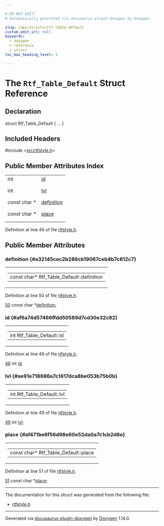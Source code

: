 ```yaml
---

# DO NOT EDIT!
# Automatically generated via docusaurus-plugin-doxygen by Doxygen.

slug: /api/structs/rtf-table-default
custom_edit_url: null
keywords:
  - doxygen
  - reference
  - struct
toc_max_heading_level: 4

---
```


<div class="doxyPage">

# The `Rtf_Table_Default` Struct Reference



## Declaration

<div class="doxyDeclaration">
struct Rtf_Table_Default { ... }
</div>

## Included Headers

<div class="doxyIncludesList">#include &lt;<a href="/web-doxygen/docs/api/files/src/rtfstyle-h">src/rtfstyle.h</a>&gt;
</div>

## Public Member Attributes Index

<table class="doxyMembersIndex">

<tr class="doxyMemberIndexItem">
<td class="doxyMemberIndexItemType" align="left" valign="top">int</td>
<td class="doxyMemberIndexItemName" align="left" valign="top"><a href="#af6a74d57466ffdd50589d7cd30e32c82">id</a></td>
</tr>
<tr class="doxyMemberIndexDescription">
<td class="doxyMemberIndexDescriptionLeft"></td>
<td class="doxyMemberIndexDescriptionRight">
</td>
</tr>
<tr class="doxyMemberIndexSeparator">
<td class="doxyMemberIndexSeparator" colspan="2"></td>
</tr>

<tr class="doxyMemberIndexItem">
<td class="doxyMemberIndexItemType" align="left" valign="top">int</td>
<td class="doxyMemberIndexItemName" align="left" valign="top"><a href="#ae91e718686a7c1617dca8be053b75b0b">lvl</a></td>
</tr>
<tr class="doxyMemberIndexDescription">
<td class="doxyMemberIndexDescriptionLeft"></td>
<td class="doxyMemberIndexDescriptionRight">
</td>
</tr>
<tr class="doxyMemberIndexSeparator">
<td class="doxyMemberIndexSeparator" colspan="2"></td>
</tr>

<tr class="doxyMemberIndexItem">
<td class="doxyMemberIndexItemType" align="left" valign="top">const char *</td>
<td class="doxyMemberIndexItemName" align="left" valign="top"><a href="#a32145cec2b286cb19067ceb4b7c812c7">definition</a></td>
</tr>
<tr class="doxyMemberIndexDescription">
<td class="doxyMemberIndexDescriptionLeft"></td>
<td class="doxyMemberIndexDescriptionRight">
</td>
</tr>
<tr class="doxyMemberIndexSeparator">
<td class="doxyMemberIndexSeparator" colspan="2"></td>
</tr>

<tr class="doxyMemberIndexItem">
<td class="doxyMemberIndexItemType" align="left" valign="top">const char *</td>
<td class="doxyMemberIndexItemName" align="left" valign="top"><a href="#af471be6f56d98e60e52da0a7c1cb2d8e">place</a></td>
</tr>
<tr class="doxyMemberIndexDescription">
<td class="doxyMemberIndexDescriptionLeft"></td>
<td class="doxyMemberIndexDescriptionRight">
</td>
</tr>
<tr class="doxyMemberIndexSeparator">
<td class="doxyMemberIndexSeparator" colspan="2"></td>
</tr>

</table>


<p>Definition at line 46 of file <a href="/web-doxygen/docs/api/files/src/rtfstyle-h">rtfstyle.h</a>.</p>


<div class="doxySectionDef">

## Public Member Attributes

### definition {#a32145cec2b286cb19067ceb4b7c812c7}

<div class="doxyMemberItem">
<div class="doxyMemberProto">
<table class="doxyMemberLabels">
<tr class="doxyMemberLabels">
<td class="doxyMemberLabelsLeft">
<table class="doxyMemberName">
<tr>
<td class="doxyMemberName">const char* Rtf_Table_Default::definition</td>
</tr>
</table>
</td>
</tr>
</table>
</div>
<div class="doxyMemberDoc">



<p>Definition at line 50 of file <a href="/web-doxygen/docs/api/files/src/rtfstyle-h">rtfstyle.h</a>.</p>


<div class="doxyProgramListing">

<div class="doxyCodeLine"><span class="doxyLineNumber"><a href="#a32145cec2b286cb19067ceb4b7c812c7">50</a></span><span class="doxyLineContent"><span class="doxyHighlight">  </span><span class="doxyHighlightKeyword">const</span><span class="doxyHighlight"> </span><span class="doxyHighlightKeywordType">char</span><span class="doxyHighlight"> *<a href="#a32145cec2b286cb19067ceb4b7c812c7">definition</a>;</span></span></div>

</div>

</div>
</div>

### id {#af6a74d57466ffdd50589d7cd30e32c82}

<div class="doxyMemberItem">
<div class="doxyMemberProto">
<table class="doxyMemberLabels">
<tr class="doxyMemberLabels">
<td class="doxyMemberLabelsLeft">
<table class="doxyMemberName">
<tr>
<td class="doxyMemberName">int Rtf_Table_Default::id</td>
</tr>
</table>
</td>
</tr>
</table>
</div>
<div class="doxyMemberDoc">



<p>Definition at line 48 of file <a href="/web-doxygen/docs/api/files/src/rtfstyle-h">rtfstyle.h</a>.</p>


<div class="doxyProgramListing">

<div class="doxyCodeLine"><span class="doxyLineNumber"><a href="#af6a74d57466ffdd50589d7cd30e32c82">48</a></span><span class="doxyLineContent"><span class="doxyHighlight">  </span><span class="doxyHighlightKeywordType">int</span><span class="doxyHighlight"> <a href="#af6a74d57466ffdd50589d7cd30e32c82">id</a>;</span></span></div>

</div>

</div>
</div>

### lvl {#ae91e718686a7c1617dca8be053b75b0b}

<div class="doxyMemberItem">
<div class="doxyMemberProto">
<table class="doxyMemberLabels">
<tr class="doxyMemberLabels">
<td class="doxyMemberLabelsLeft">
<table class="doxyMemberName">
<tr>
<td class="doxyMemberName">int Rtf_Table_Default::lvl</td>
</tr>
</table>
</td>
</tr>
</table>
</div>
<div class="doxyMemberDoc">



<p>Definition at line 49 of file <a href="/web-doxygen/docs/api/files/src/rtfstyle-h">rtfstyle.h</a>.</p>


<div class="doxyProgramListing">

<div class="doxyCodeLine"><span class="doxyLineNumber"><a href="#ae91e718686a7c1617dca8be053b75b0b">49</a></span><span class="doxyLineContent"><span class="doxyHighlight">  </span><span class="doxyHighlightKeywordType">int</span><span class="doxyHighlight"> <a href="#ae91e718686a7c1617dca8be053b75b0b">lvl</a>;</span></span></div>

</div>

</div>
</div>

### place {#af471be6f56d98e60e52da0a7c1cb2d8e}

<div class="doxyMemberItem">
<div class="doxyMemberProto">
<table class="doxyMemberLabels">
<tr class="doxyMemberLabels">
<td class="doxyMemberLabelsLeft">
<table class="doxyMemberName">
<tr>
<td class="doxyMemberName">const char* Rtf_Table_Default::place</td>
</tr>
</table>
</td>
</tr>
</table>
</div>
<div class="doxyMemberDoc">



<p>Definition at line 51 of file <a href="/web-doxygen/docs/api/files/src/rtfstyle-h">rtfstyle.h</a>.</p>


<div class="doxyProgramListing">

<div class="doxyCodeLine"><span class="doxyLineNumber"><a href="#af471be6f56d98e60e52da0a7c1cb2d8e">51</a></span><span class="doxyLineContent"><span class="doxyHighlight">  </span><span class="doxyHighlightKeyword">const</span><span class="doxyHighlight"> </span><span class="doxyHighlightKeywordType">char</span><span class="doxyHighlight"> *<a href="#af471be6f56d98e60e52da0a7c1cb2d8e">place</a>;</span></span></div>

</div>

</div>
</div>

</div>

<hr/>

The documentation for this struct was generated from the following file:

<ul>
<li><a href="/web-doxygen/docs/api/files/src/rtfstyle-h">rtfstyle.h</a></li>
</ul>

<hr/>

<p class="doxyGeneratedBy">Generated via <a href="https://github.com/xpack/docusaurus-plugin-doxygen">docusaurus-plugin-doxygen</a> by <a href="https://www.doxygen.nl">Doxygen</a> 1.14.0.</p>

</div>
